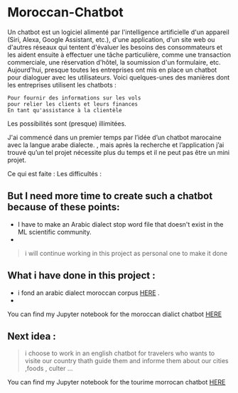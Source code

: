 # Moroccan-Chatbot
Un chatbot est un logiciel alimenté par l'intelligence artificielle d'un appareil (Siri, Alexa, Google Assistant, etc.), d'une application, d'un site web ou d'autres réseaux qui tentent d'évaluer les besoins des consommateurs et les aident ensuite à effectuer une tâche particulière, comme une transaction commerciale, une réservation d'hôtel, la soumission d'un formulaire, etc. Aujourd'hui, presque toutes les entreprises ont mis en place un chatbot pour dialoguer avec les utilisateurs. Voici quelques-unes des manières dont les entreprises utilisent les chatbots :

    Pour fournir des informations sur les vols
    pour relier les clients et leurs finances
    En tant qu'assistance à la clientèle

Les possibilités sont (presque) illimitées.

J'ai commencé dans un premier temps par l’idée d’un chatbot marocaine avec la langue arabe dialecte. , mais après la recherche et l’application j’ai trouvé qu’un tel projet nécessite plus du temps et il ne peut pas être un mini projet.

Ce qui est faite :
Les difficultés :


## But I need more time to create such a chatbot because of these points:

 - I have to make an Arabic dialect stop word file that doesn't exist in the ML scientific community.
 - 
 
   > i will continue working in this project as personal one to make it done
 
## What i have done in this project :
- i fond an arabic dialect moroccan corpus [HERE](https://nyuad.nyu.edu/en/research/centers-labs-and-projects/computational-approaches-to-modeling-language-lab/resources.html) .
 - 
 
 You can find my Jupyter notebook for the moroccan dialict chatbot [HERE](https://github.com/BEKRINEY/Moroccan-Chatbot/blob/master/Moroccan_Chatbot.ipynb)
 
 ## Next idea : 
  > i choose to work in an english chatbot for travelers who wants to visite our country thath guide them and informe them about our cities ,foods ,  culter ...
  
  You can find my Jupyter notebook for  the tourime morrocan chatbot  [HERE](https://github.com/BEKRINEY/Moroccan-Chatbot/blob/master/Moroccan_Tourism_Chatbot.ipynb)
  
